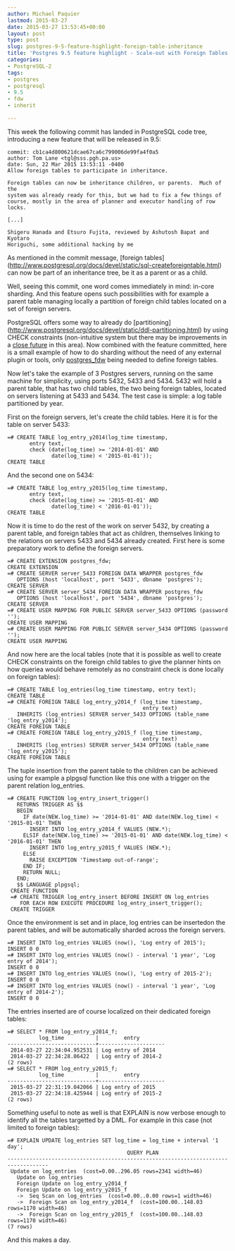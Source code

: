 ```yaml
---
author: Michael Paquier
lastmod: 2015-03-27
date: 2015-03-27 13:53:45+00:00
layout: post
type: post
slug: postgres-9-5-feature-highlight-foreign-table-inheritance
title: 'Postgres 9.5 feature highlight - Scale-out with Foreign Tables now part of Inheritance Trees'
categories:
- PostgreSQL-2
tags:
- postgres
- postgresql
- 9.5
- fdw
- inherit

---
```


This week the following commit has landed in PostgreSQL code tree, introducing
a new feature that will be released in 9.5:

    commit: cb1ca4d800621dcae67ca6c799006de99fa4f0a5
    author: Tom Lane <tgl@sss.pgh.pa.us>
    date: Sun, 22 Mar 2015 13:53:11 -0400
    Allow foreign tables to participate in inheritance.

    Foreign tables can now be inheritance children, or parents.  Much of the
    system was already ready for this, but we had to fix a few things of
    course, mostly in the area of planner and executor handling of row locks.

    [...]

    Shigeru Hanada and Etsuro Fujita, reviewed by Ashutosh Bapat and Kyotaro
    Horiguchi, some additional hacking by me

As mentioned in the commit message, [foreign tables]
(http://www.postgresql.org/docs/devel/static/sql-createforeigntable.html)
can now be part of an inheritance tree, be it as a parent or as a child.

Well, seeing this commit, one word comes immediately in mind: in-core sharding.
And this feature opens such possibilities with for example a parent table managing
locally a partition of foreign child tables located on a set of foreign servers.

PostgreSQL offers some way to already do [partitioning]
(http://www.postgresql.org/docs/devel/static/ddl-partitioning.html) by using
CHECK constraints (non-intuitive system but there may be improvements in a
[close future](http://www.postgresql.org/message-id/54EC32B6.9070605@lab.ntt.co.jp)
in this area). Now combined with the feature committed, here is a small
example of how to do sharding without the need of any external plugin or
tools, only [postgres_fdw](http://www.postgresql.org/docs/devel/static/postgres-fdw.html)
being needed to define foreign tables.

Now let's take the example of 3 Postgres servers, running on the same machine
for simplicity, using ports 5432, 5433 and 5434. 5432 will hold a parent table,
that has two child tables, the two being foreign tables, located on servers
listening at 5433 and 5434. The test case is simple: a log table partitioned
by year.

First on the foreign servers, let's create the child tables. Here it is
for the table on server 5433:

    =# CREATE TABLE log_entry_y2014(log_time timestamp,
           entry text,
           check (date(log_time) >= '2014-01-01' AND
                  date(log_time) < '2015-01-01'));
    CREATE TABLE

And the second one on 5434:

    =# CREATE TABLE log_entry_y2015(log_time timestamp,
           entry text,
           check (date(log_time) >= '2015-01-01' AND
                  date(log_time) < '2016-01-01'));
    CREATE TABLE

Now it is time to do the rest of the work on server 5432, by creating a
parent table, and foreign tables that act as children, themselves linking
to the relations on servers 5433 and 5434 already created. First here is
some preparatory work to define the foreign servers.

    =# CREATE EXTENSION postgres_fdw;
    CREATE EXTENSION
    =# CREATE SERVER server_5433 FOREIGN DATA WRAPPER postgres_fdw
       OPTIONS (host 'localhost', port '5433', dbname 'postgres');
    CREATE SERVER
    =# CREATE SERVER server_5434 FOREIGN DATA WRAPPER postgres_fdw
       OPTIONS (host 'localhost', port '5434', dbname 'postgres');
    CREATE SERVER
    =# CREATE USER MAPPING FOR PUBLIC SERVER server_5433 OPTIONS (password '');
    CREATE USER MAPPING
    =# CREATE USER MAPPING FOR PUBLIC SERVER server_5434 OPTIONS (password '');
    CREATE USER MAPPING

And now here are the local tables (note that it is possible as well to create
CHECK constraints on the foreign child tables to give the planner hints on how
queriea would behave remotely as no constraint check is done locally on foreign
tables):

    =# CREATE TABLE log_entries(log_time timestamp, entry text);
    CREATE TABLE
    =# CREATE FOREIGN TABLE log_entry_y2014_f (log_time timestamp,
                                               entry text)
       INHERITS (log_entries) SERVER server_5433 OPTIONS (table_name 'log_entry_y2014');
    CREATE FOREIGN TABLE
    =# CREATE FOREIGN TABLE log_entry_y2015_f (log_time timestamp,
                                               entry text)
       INHERITS (log_entries) SERVER server_5434 OPTIONS (table_name 'log_entry_y2015');
    CREATE FOREIGN TABLE

The tuple insertion from the parent table to the children can be achieved
using for example a plpgsql function like this one with a trigger on
the parent relation log\_entries.

    =# CREATE FUNCTION log_entry_insert_trigger()
       RETURNS TRIGGER AS $$
       BEGIN
         IF date(NEW.log_time) >= '2014-01-01' AND date(NEW.log_time) < '2015-01-01' THEN
           INSERT INTO log_entry_y2014_f VALUES (NEW.*);
         ELSIF date(NEW.log_time) >= '2015-01-01' AND date(NEW.log_time) < '2016-01-01' THEN
           INSERT INTO log_entry_y2015_f VALUES (NEW.*);
         ELSE
           RAISE EXCEPTION 'Timestamp out-of-range';
         END IF;
         RETURN NULL;
       END;
       $$ LANGUAGE plpgsql;
     CREATE FUNCTION
     =# CREATE TRIGGER log_entry_insert BEFORE INSERT ON log_entries
        FOR EACH ROW EXECUTE PROCEDURE log_entry_insert_trigger();
     CREATE TRIGGER

Once the environment is set and in place, log entries can be insertedon the
parent tables, and will be automatically sharded across the foreign servers.

    =# INSERT INTO log_entries VALUES (now(), 'Log entry of 2015');
    INSERT 0 0
    =# INSERT INTO log_entries VALUES (now() - interval '1 year', 'Log entry of 2014');
    INSERT 0 0
    =# INSERT INTO log_entries VALUES (now(), 'Log entry of 2015-2');
    INSERT 0 0
    =# INSERT INTO log_entries VALUES (now() - interval '1 year', 'Log entry of 2014-2');
    INSERT 0 0

The entries inserted are of course localized on their dedicated foreign tables:

    =# SELECT * FROM log_entry_y2014_f;
              log_time          |        entry
    ----------------------------+---------------------
     2014-03-27 22:34:04.952531 | Log entry of 2014
     2014-03-27 22:34:28.06422  | Log entry of 2014-2
    (2 rows)
    =# SELECT * FROM log_entry_y2015_f;
              log_time          |        entry
    ----------------------------+---------------------
     2015-03-27 22:31:19.042066 | Log entry of 2015
     2015-03-27 22:34:18.425944 | Log entry of 2015-2
    (2 rows)

Something useful to note as well is that EXPLAIN is now verbose enough to
identify all the tables targetted by a DML. For example in this case (not
limited to foreign tables):

    =# EXPLAIN UPDATE log_entries SET log_time = log_time + interval '1 day';
                                          QUERY PLAN
    -----------------------------------------------------------------------------------
     Update on log_entries  (cost=0.00..296.05 rows=2341 width=46)
       Update on log_entries
       Foreign Update on log_entry_y2014_f
       Foreign Update on log_entry_y2015_f
       ->  Seq Scan on log_entries  (cost=0.00..0.00 rows=1 width=46)
       ->  Foreign Scan on log_entry_y2014_f  (cost=100.00..148.03 rows=1170 width=46)
       ->  Foreign Scan on log_entry_y2015_f  (cost=100.00..148.03 rows=1170 width=46)
    (7 rows)

And this makes a day.
